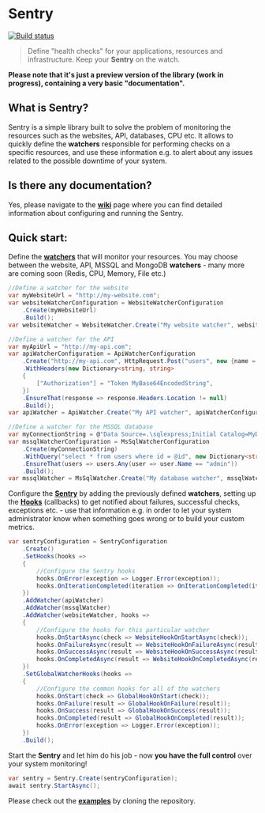 # Sentry

[![Build status](https://ci.appveyor.com/api/projects/status/47l3ldatuj526tf5/branch/master?svg=true)](https://ci.appveyor.com/project/spetz/sentry/branch/master)

> Define "health checks" for your applications, resources and
> infrastructure. Keep your **Sentry** on the watch.

**Please note that it's just a preview version of the library (work in progress), containing a very basic "documentation".**

**What is Sentry?**
----------------

Sentry is a simple library built to solve the problem of monitoring the resources such as the websites, API, databases, CPU etc. It allows to quickly define the **watchers** responsible for performing checks on a specific resources, and use these information e.g. to alert about any issues related to the possible downtime of your system.

**Is there any documentation?**
----------------

Yes, please navigate to the **[wiki](https://github.com/spetz/Sentry/wiki)** page where you can find detailed information about configuring and running the Sentry.

**Quick start**:
----------------

Define the **[watchers](https://github.com/spetz/Sentry/wiki/Watchers)** that will monitor your resources. You may choose between the website, API, MSSQL and MongoDB **watchers** - many more are coming soon (Redis, CPU, Memory, File etc.)
```csharp
//Define a watcher for the website 
var myWebsiteUrl = "http://my-website.com";
var websiteWatcherConfiguration = WebsiteWatcherConfiguration
    .Create(myWebsiteUrl)
    .Build();
var websiteWatcher = WebsiteWatcher.Create("My website watcher", websiteWatcherConfiguration);

//Define a watcher for the API 
var myApiUrl = "http://my-api.com";
var apiWatcherConfiguration = ApiWatcherConfiguration
    .Create("http://my-api.com", HttpRequest.Post("users", new {name = "test"}))
    .WithHeaders(new Dictionary<string, string>
    {
        ["Authorization"] = "Token MyBase64EncodedString",
    })
    .EnsureThat(response => response.Headers.Location != null)
    .Build();
var apiWatcher = ApiWatcher.Create("My API watcher", apiWatcherConfiguration);

//Define a watcher for the MSSQL database 
var myConnectionString = @"Data Source=.\sqlexpress;Initial Catalog=MyDatabase;Integrated Security=True";
var mssqlWatcherConfiguration = MsSqlWatcherConfiguration
    .Create(myConnectionString)
    .WithQuery("select * from users where id = @id", new Dictionary<string, object> {["id"] = 1})
    .EnsureThat(users => users.Any(user => user.Name == "admin"))
    .Build();
var mssqlWatcher = MsSqlWatcher.Create("My database watcher", mssqlWatcherConfiguration);
```

Configure the **[Sentry](https://github.com/spetz/Sentry/wiki/Sentry)** by adding the previously defined **watchers**, setting up the **[Hooks](https://github.com/spetz/Sentry/wiki/Hooks)** (callbacks) to get notified about failures, successful checks, exceptions etc. - use that information e.g. in order to let your system administrator know when something goes wrong or to build your custom metrics.
```csharp
var sentryConfiguration = SentryConfiguration
    .Create()
    .SetHooks(hooks =>
    {
        //Configure the Sentry hooks
        hooks.OnError(exception => Logger.Error(exception));
        hooks.OnIterationCompleted(iteration => OnIterationCompleted(iteration));
    })
    .AddWatcher(apiWatcher)
    .AddWatcher(mssqlWatcher)
    .AddWatcher(websiteWatcher, hooks =>
    {
        //Configure the hooks for this particular watcher
        hooks.OnStartAsync(check => WebsiteHookOnStartAsync(check));
        hooks.OnFailureAsync(result => WebsiteHookOnFailureAsync(result));
        hooks.OnSuccessAsync(result => WebsiteHookOnSuccessAsync(result));
        hooks.OnCompletedAsync(result => WebsiteHookOnCompletedAsync(result));
    })
    .SetGlobalWatcherHooks(hooks =>
    {
        //Configure the common hooks for all of the watchers
        hooks.OnStart(check => GlobalHookOnStart(check));
        hooks.OnFailure(result => GlobalHookOnFailure(result));
        hooks.OnSuccess(result => GlobalHookOnSuccess(result));
        hooks.OnCompleted(result => GlobalHookOnCompleted(result));
        hooks.OnError(exception => Logger.Error(exception));
    })
    .Build();
```

Start the **Sentry** and let him do his job - now **you have the full control** over your system monitoring!
```csharp
var sentry = Sentry.Create(sentryConfiguration);
await sentry.StartAsync();
```
Please check out the **[examples](https://github.com/spetz/Sentry/wiki/Examples)** by cloning the repository.